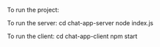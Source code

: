 To run the project:

To run the server:
cd chat-app-server
node index.js

To run the client:
cd chat-app-client
npm start
